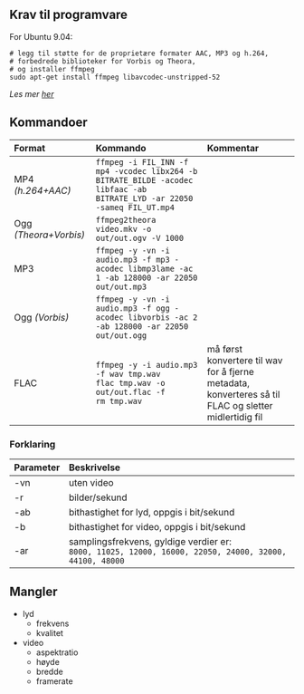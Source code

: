 ## Krav til programvare ##

For Ubuntu 9.04:

```
# legg til støtte for de proprietære formater AAC, MP3 og h.264,
# forbedrede biblioteker for Vorbis og Theora,
# og installer ffmpeg
sudo apt-get install ffmpeg libavcodec-unstripped-52
```

_Les mer [her](http://ubuntuforums.org/showthread.php?t=1117283)_

## Kommandoer ##

| **Format** | **Kommando** | **Kommentar** |
|:-----------|:-------------|:--------------|
| MP4 _(h.264+AAC)_ | `ffmpeg -i FIL_INN -f mp4 -vcodec libx264 -b BITRATE_BILDE -acodec libfaac -ab BITRATE_LYD -ar 22050 -sameq FIL_UT.mp4` |  |
| Ogg _(Theora+Vorbis)_ | `ffmpeg2theora video.mkv -o out/out.ogv -V 1000` |  |
| MP3 | `ffmpeg -y -vn -i audio.mp3 -f mp3 -acodec libmp3lame -ac 1 -ab 128000 -ar 22050 out/out.mp3` |  |
| Ogg _(Vorbis)_ | `ffmpeg -y -vn -i audio.mp3 -f ogg -acodec libvorbis -ac 2 -ab 128000 -ar 22050 out/out.ogg` |  |
| FLAC | `ffmpeg -y -i audio.mp3 -f wav tmp.wav`<br /> `flac tmp.wav -o out/out.flac -f`<br /> `rm tmp.wav` | må først konvertere til wav for å fjerne metadata, konverteres så til FLAC og sletter midlertidig fil |

### Forklaring ###

| **Parameter** | **Beskrivelse** |
|:--------------|:----------------|
| -vn | uten video |
| -r | bilder/sekund |
| -ab | bithastighet for lyd, oppgis i bit/sekund |
| -b | bithastighet for video, oppgis i bit/sekund |
| -ar | samplingsfrekvens, gyldige verdier er:<br />`8000, 11025, 12000, 16000, 22050, 24000, 32000, 44100, 48000` |

## Mangler ##


  * lyd
    * frekvens
    * kvalitet
  * video
    * aspektratio
    * høyde
    * bredde
    * framerate
